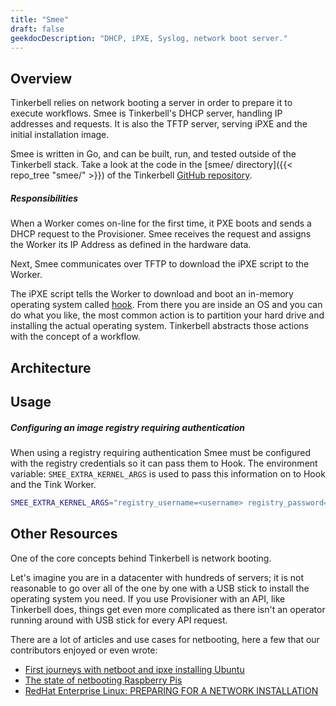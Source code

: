```yaml
---
title: "Smee"
draft: false
geekdocDescription: "DHCP, iPXE, Syslog, network boot server."
---
```


## Overview

Tinkerbell relies on network booting a server in order to prepare it to execute workflows.
Smee is Tinkerbell's DHCP server, handling IP addresses and requests.
It is also the TFTP server, serving iPXE and the initial installation image.

Smee is written in Go, and can be built, run, and tested outside of the Tinkerbell stack.
Take a look at the code in the [smee/ directory]({{< repo_tree "smee/" >}})
of the Tinkerbell [GitHub repository](https://github.com/tinkerbell/tinkerbell).

##### Responsibilities

When a Worker comes on-line for the first time, it PXE boots and sends a DHCP request to the Provisioner.
Smee receives the request and assigns the Worker its IP Address as defined in the hardware data.

Next, Smee communicates over TFTP to download the iPXE script to the Worker.

The iPXE script tells the Worker to download and boot an in-memory operating system called [hook].
From there you are inside an OS and you can do what you like, the most common action is to partition your hard drive and installing the actual operating system.
Tinkerbell abstracts those actions with the concept of a workflow.

## Architecture

## Usage

##### Configuring an image registry requiring authentication

When using a registry requiring authentication Smee must be configured with the registry credentials so it can pass
them to Hook. The environment variable: `SMEE_EXTRA_KERNEL_ARGS` is used to pass this information on to Hook and the Tink Worker.

```sh
SMEE_EXTRA_KERNEL_ARGS="registry_username=<username> registry_password=<password> docker_registry=<registry> insecure_registries=<registry1,registry2>"
```

## Other Resources

One of the core concepts behind Tinkerbell is network booting.

Let's imagine you are in a datacenter with hundreds of servers; it is not reasonable to go over all of the one by one with a USB stick to install the operating system you need.
If you use Provisioner with an API, like Tinkerbell does, things get even more complicated as there isn't an operator running around with USB stick for every API request.

There are a lot of articles and use cases for netbooting, here a few that our contributors enjoyed or even wrote:

- [First journeys with netboot and ipxe installing Ubuntu]
- [The state of netbooting Raspberry Pis]
- [RedHat Enterprise Linux: PREPARING FOR A NETWORK INSTALLATION]

[first journeys with netboot and ipxe installing ubuntu]: https://gianarb.it/blog/first-journeys-with-netboot-ipxe
[hook]: /docs/additionalcomponents/hookOS
[redhat enterprise linux: preparing for a network installation]: https://access.redhat.com/documentation/en-us/red_hat_enterprise_linux/7/html/installation_guide/chap-installation-server-setup
[the state of netbooting raspberry pis]: https://blog.alexellis.io/the-state-of-netbooting-raspberry-pi/
